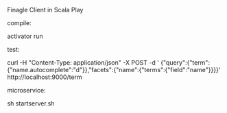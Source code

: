 

Finagle Client in Scala Play

compile:

activator run

test:

curl -H "Content-Type: application/json" -X POST -d ' {"query":{"term":{"name.autocomplete":"d"}},"facets":{"name":{"terms":{"field":"name"}}}}' http://localhost:9000/term


microservice:

sh startserver.sh